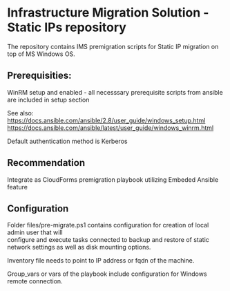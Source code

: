 # Infrastructure Migration Solution - Static IPs repository 

The repository contains IMS premigration scripts for Static IP migration on top of MS Windows OS.  

## Prerequisities:
WinRM setup and enabled - all necesssary prerequisite scripts from ansible are included in setup section  
  
See also:  
https://docs.ansible.com/ansible/2.8/user_guide/windows_setup.html  
https://docs.ansible.com/ansible/latest/user_guide/windows_winrm.html  
  
Default authentication method is Kerberos  

## Recommendation
Integrate as CloudForms premigration playbook utilizing Embeded Ansible feature  

## Configuration
Folder files/pre-migrate.ps1 contains configuration for creation of local admin user that will  
configure and execute tasks connected to backup and restore of static network settings as well
as disk mounting options.  
  
Inventory file needs to point to IP address or fqdn of the machine.  
  
Group_vars or vars of the playbook include configuration for Windows remote connection.

